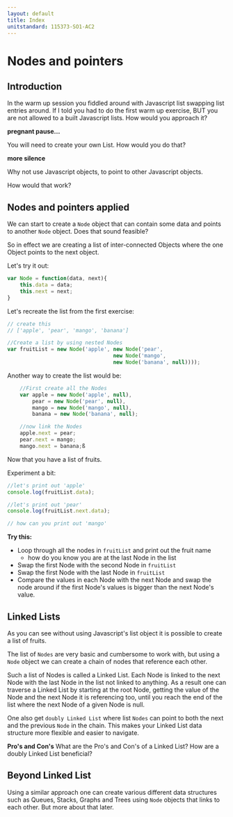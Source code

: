 ```yaml
---
layout: default
title: Index
unitstandard: 115373-SO1-AC2
---
```


# Nodes and pointers

## Introduction

In the warm up session you fiddled around with Javascript list swapping list entries around. If I told you had to do the first warm up exercise, BUT you are not allowed to a built Javascript lists. How would you approach it?

**pregnant pause...**

You will need to create your own List. How would you do that?

**more silence**

Why not use Javascript objects, to point to other Javascript objects.

How would that work?

## Nodes and pointers applied

We can start to create a `Node` object that can contain some data and points to another `Node` object. Does that sound feasible?

So in effect we are creating a list of inter-connected Objects where the one Object points to the next object.

Let's try it out:

```javascript
var Node = function(data, next){
    this.data = data;
    this.next = next;
}
```

Let's recreate the list from the first exercise:

```javascript
// create this
// ['apple', 'pear', 'mango', 'banana']

//Create a list by using nested Nodes
var fruitList = new Node('apple', new Node('pear',
                                  new Node('mango',
                                  new Node('banana', null))));
```

Another way to create the list would be:

```javascript
    //First create all the Nodes
    var apple = new Node('apple', null),
        pear = new Node('pear', null),
        mango = new Node('mango', null),
        banana = new Node('banana', null);

    //now link the Nodes
    apple.next = pear;
    pear.next = mango;
    mango.next = banana;ß    
```


Now that you have a list of fruits.

Experiment a bit:

```javascript
//let's print out 'apple'
console.log(fruitList.data);

//let's print out 'pear'
console.log(fruitList.next.data);

// how can you print out 'mango'

```

**Try this:**

* Loop through all the nodes in `fruitList` and print out the fruit name
    * how do you know you are at the last Node in the list
* Swap the first Node with the second Node in `fruitList`
* Swap the first Node with the last Node in `fruitList`
* Compare the values in each Node with the next Node and swap the node around if the first Node's values is bigger than the next Node's value.

## Linked Lists

As you can see without using Javascript's list object it is possible to create a list of fruits.

The list of `Nodes` are very basic and cumbersome to work with, but using a `Node` object we can create a chain of nodes that reference each other.

Such a list of Nodes is called a Linked List. Each Node is linked to the next Node with the last Node in the list not linked to anything. As a result one can traverse a Linked List by starting at the root Node, getting the value of the Node and the next Node it is referencing too, until you reach the end of the list where the next Node of a given Node is null.

One also get `doubly Linked List` where list `Nodes` can point to both the next and the previous `Node` in the chain. This makes your Linked List data structure more flexible and easier to navigate.

**Pro's and Con's** What are the Pro's and Con's of a Linked List? How are a doubly Linked List beneficial?

## Beyond Linked List

Using a similar approach one can create various different data structures such as Queues, Stacks, Graphs and Trees using `Node` objects that links to each other. But more about that later.
